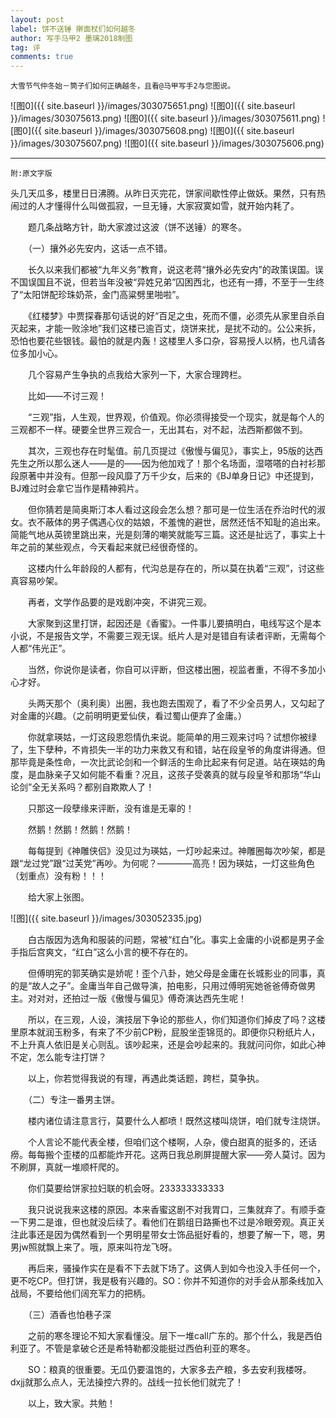 ```yaml
---
layout: post
label: 饼不送锤 擀面杖们如何越冬
author: 写手马甲2 墨璃2018制图
tag: 评
comments: true
---
```


    大雪节气仲冬始－筒子们如何正确越冬，且看@马甲写手2与您图说。

![图0]({{ site.baseurl }}/images/303075651.png)
![图0]({{ site.baseurl }}/images/303075613.png)
![图0]({{ site.baseurl }}/images/303075611.png)
![图0]({{ site.baseurl }}/images/303075608.png)
![图0]({{ site.baseurl }}/images/303075607.png)
![图0]({{ site.baseurl }}/images/303075606.png)


---

    附:原文字版

头几天瓜多，楼里日日沸腾。从昨日灭完花，饼家间歇性停止做妖。果然，只有热闹过的人才懂得什么叫做孤寂，一旦无锤，大家寂寞如雪，就开始内耗了。

　　题几条战略方针，助大家渡过这波（饼不送锤）的寒冬。

　　（一）攘外必先安内，这话一点不错。

　　长久以来我们都被“九年义务”教育，说这老蒋“攘外必先安内”的政策误国。误不国误国且不说，但若当年没被“异姓兄弟”囚困西北，也还有一搏，不至于一生终了“太阳饼配珍珠奶茶，金门高粱劈里啪啦”。

　　《红楼梦》中贾探春那句话说的好“百足之虫，死而不僵，必须先从家里自杀自灭起来，才能一败涂地”我们这楼已逾百丈，烧饼来扰，是扰不动的。公公来拆，恐怕也要花些银钱。最怕的就是内轰！这楼里人多口杂，容易授人以柄，也凡请各位多加小心。

　　几个容易产生争执的点我给大家列一下，大家合理跨栏。

　　比如——不讨三观！

　　“三观”指，人生观，世界观，价值观。你必须得接受一个现实，就是每个人的三观都不一样。硬要全世界三观合一，无出其右，对不起，法西斯都做不到。

　　其次，三观也存在时髦值。前几页提过《傲慢与偏见》，事实上，95版的达西先生之所以那么迷人——是的——因为他加戏了！那个名场面，湿嗒嗒的白衬衫那段原著中并没有。但那一段风靡了万千少女，后来的《BJ单身日记》中还提到，BJ难过时会拿它当作是精神鸦片。

　　但你猜若是简奥斯汀本人看过这段会怎么想？那可是一位生活在乔治时代的淑女。衣不蔽体的男子偶遇心仪的姑娘，不羞愧的避世，居然还恬不知耻的追出来。简能气地从英镑里跳出来，光是刻薄的嘲笑就能写三篇。这还是扯远了，事实上十年之前的某些观点，今天看起来就已经很奇怪的。

　　这楼内什么年龄段的人都有，代沟总是存在的，所以莫在执着“三观”，讨这些真容易吵架。

　　再者，文学作品要的是戏剧冲突，不讲究三观。

　　大家聚到这里打饼，起因还是《香蜜》。一件事儿要搞明白，电线写这个是本小说，不是报告文学，不需要三观无误。纸片人是对是错自有读者评断，无需每个人都“伟光正”。

　　当然，你说你是读者，你自可以评断，但这楼出圈，视监者重，不得不多加小心才好。

　　头两天那个（奥利奥）出圈，我也跑去围观了，看了不少全员男人，又勾起了对金庸的兴趣。（之前明明更爱仙侠，看过蜀山便弃了金庸。）

　　你就拿瑛姑，一灯这段恩怨情仇来说。能简单的用三观来讨吗？试想你被绿了，生下孽种，不肯损失一半的功力来救又有和错，站在段皇爷的角度讲得通。但那毕竟是条性命，一次比武论剑和一个鲜活的生命比起来有何足道。站在瑛姑的角度，是血脉亲子又如何能不看重？况且，这孩子受袭真的就与段皇爷和那场“华山论剑”全无关系吗？都别自欺欺人了！

　　只那这一段孽缘来评断，没有谁是无辜的！

　　然鹅！然鹅！然鹅！然鹅！

　　每每提到《神雕侠侣》没见过为瑛姑，一灯吵起来过。神雕圈每次吵架，都是跟“龙过党”跟“过芙党”再吵。为何呢？————高亮！因为瑛姑，一灯这些角色（划重点）没有粉！！！

　　给大家上张图。

![图]({{ site.baseurl }}/images/303052335.jpg)

　　白古版因为选角和服装的问题，常被“红白”化。事实上金庸的小说都是男子金手指后宫爽文，“红白”这么小言的梗不存在的。

　　但傅明宪的郭芙确实是娇呢！歪个八卦，她父母是金庸在长城影业的同事，真的是“故人之子”。金庸当年自己做导演，拍电影，只用过傅明宪她爸爸傅奇做男主。对对对，还拍过一版《傲慢与偏见》傅奇演达西先生呢！

　　所以，在三观，人设，演技层下争论的那些人，你们知道你们掉皮了吗？这楼里原本就润玉粉多，有来了不少前CP粉，屁股坐歪锦觅的。即便你只粉纸片人，不上升真人依旧是关心则乱。该吵起来，还是会吵起来的。我就问问你，如此心神不定，怎么能专注打饼？

　　以上，你若觉得我说的有理，再遇此类话题，跨栏，莫争执。

　　（二）专注一番男主饼。

　　楼内诸位请注意言行，莫要什么人都喷！既然这楼叫烧饼，咱们就专注烧饼。

　　个人言论不能代表全楼，但咱们这个楼啊，人杂，傻白甜真的挺多的，还话痨。每每搬个歪楼的瓜都能炸开花。这两日我总刷屏提醒大家——旁人莫讨。因为不刷屏，真就一堆顺杆爬的。

　　你们莫要给饼家拉妇联的机会呀。233333333333

　　我只说说我来这楼的原因。本来香蜜这剧不对我胃口，三集就弃了。有顺手查一下男二是谁，但也就没后续了。看他们在鹅组日路撕也不过是冷眼旁观。真正关注此事还是因为偶然看到一个男明星带女士饰品挺好看的，想要了解一下，嗯，男男jw照就飘上来了。哦，原来叫符龙飞呀。

　　再后来，骚操作实在是看不下去就下场了。这俩人到如今也没入手任何一个，更不吃CP。但打饼，我是极有兴趣的。SO：你并不知道你的对手会从那条线加入战局，不要给他们阔充军力的把柄。

　　（三）酒香也怕巷子深

　　之前的寒冬理论不知大家看懂没。层下一堆call广东的。那个什么，我是西伯利亚了。不管是拿破仑还是希特勒都没能挺过西伯利亚的寒冬。

　　SO：粮真的很重要。无瓜仍要温饱的，大家多去产粮，多去安利我楼呀。dxjj就那么点人，无法操控六界的。战线一拉长他们就完了！

　　以上，致大家。共勉！